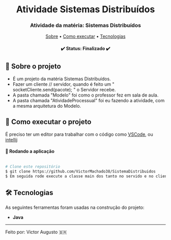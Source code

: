<h1 align="center" font-weight:bold>
   Atividade Sistemas Distribuídos
</h1>

<h3 align="center">
   Atividade da matéria: Sistemas Distribuídos
</h3>

<p align="center">
	<a href="#-sobre-o-projeto">Sobre</a> •
 	<a href="#-como-executar-o-projeto">Como executar</a> • 
  <a href="#-tecnologias">Tecnologias</a>
</p>

<h4 align="center"> 
	✔️  Status: Finalizado  ✔️
</h4>

## :pencil: Sobre o projeto
* É um projeto da matéria Sistemas Distribuídos.
* Fazer um cliente // servidor, quando é feito um  " socketCliente.send(pacote); " o Servidor recebe.
* A pasta chamada "Modelo" foi como o professor fez em sala de aula.
* A pasta chamada "AtividadeProcessual" foi eu fazendo a atividade, com a mesma arquitetura do Modelo.
	 
## 🚀 Como executar o projeto

É preciso ter um editor para trabalhar com o código como [VSCode](https://code.visualstudio.com/), ou [intellij](https://www.jetbrains.com/pt-br/idea/) 

#### 🧭 Rodando a aplicação

```bash

# Clone este repositório
$ git clone https://github.com/VictorMachado38/SistemaDistribuidos
$ Em seguida rode execute a classe main dos tanto no servido e no cliente, tanto para UDP ou TCP.


```

## 🛠 Tecnologias

As seguintes ferramentas foram usadas na construção do projeto:

- **Java**

---

Feito por: Victor Augusto 🇧🇷
